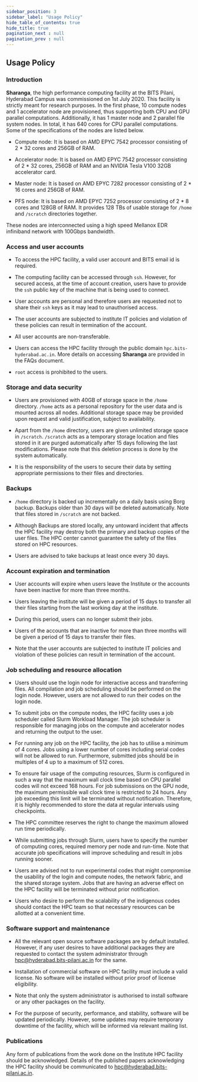 ```yaml
---
sidebar_position: 3
sidebar_label: "Usage Policy"
hide_table_of_contents: true
hide_title: true
pagination_next : null
pagination_prev : null
---
```


## Usage Policy

### Introduction

**Sharanga**, the high performance computing facility at the BITS Pilani, Hyderabad Campus was commissioned on 1st July 2020. This facility is strictly meant for research purposes. In the first phase, 10 compute nodes and 1 accelerator node are provisioned, thus supporting both CPU and GPU parallel computations. Additionally, it has 1 master node and 2 parallel file system nodes. In total, it has 640 cores for CPU parallel computations. Some of the specifications of the nodes are listed below.

-   Compute node: It is based on AMD EPYC 7542 processor consisting of 2 * 32 cores and 256GB of RAM.

-   Accelerator node: It is based on AMD EPYC 7542 processor consisting of 2 * 32 cores, 256GB of RAM and an NVIDIA Tesla V100 32GB accelerator card.

-   Master node: It is based on AMD EPYC 7282 processor consisting of 2 * 16 cores and 256GB of RAM.

-   PFS node: It is based on AMD EPYC 7252 processor consisting of 2 * 8 cores and 128GB of RAM. It provides 128 TBs of usable storage for `/home` and `/scratch` directories together.

These nodes are interconnected using a high speed Mellanox EDR infiniband network with 100Gbps bandwidth.

### Access and user accounts

-   To access the HPC facility, a valid user account and BITS email id is required.

-   The computing facility can be accessed through `ssh`. However, for secured access, at the time of account creation, users have to provide the `ssh` public key of the machine that is being used to connect.

-   User accounts are personal and therefore users are requested not to share their `ssh` keys as it may lead to unauthorised access.

-   The user accounts are subjected to institute IT policies and violation of these policies can result in termination of the account.

-   All user accounts are non-transferable.

-   Users can access the HPC facility through the public domain `hpc.bits-hyderabad.ac.in`. More details on accessing **Sharanga** are provided in the FAQs document.

-   `root` access is prohibited to the users.

### Storage and data security

-   Users are provisioned with 40GB of storage space in the `/home` directory. `/home` acts as a personal repository for the user data and is mounted across all nodes. Additional storage space may be provided upon request and valid justification, subject to availability.

-   Apart from the `/home` directory, users are given unlimited storage space in `/scratch`. `/scratch` acts as a temporary storage location and files stored in it are purged automatically after 15 days following the last modifications. Please note that this deletion process is done by the system automatically.

-   It is the responsibility of the users to secure their data by setting appropriate permissions to their files and directories.

### Backups

-   `/home` directory is backed up incrementally on a daily basis using Borg backup. Backups older than 30 days will be deleted automatically. Note that files stored in `/scratch` are not backed.

-   Although Backups are stored locally, any untoward incident that affects the HPC facility may destroy both the primary and backup copies of the user files. The HPC center cannot guarantee the safety of the files stored on HPC resources.

-   Users are advised to take backups at least once every 30 days.

### Account expiration and termination

-   User accounts will expire when users leave the Institute or the accounts have been inactive for more than three months.

-   Users leaving the institute will be given a period of 15 days to transfer all their files starting from the last working day at the institute.

-   During this period, users can no longer submit their jobs.

-   Users of the accounts that are inactive for more than three months will be given a period of 15 days to transfer their files.

-   Note that the user accounts are subjected to institute IT policies and violation of these policies can result in termination of the account.

### Job scheduling and resource allocation

-   Users should use the login node for interactive access and transferring files. All compilation and job scheduling should be performed on the login node. However, users are not allowed to run their codes on the login node.

-   To submit jobs on the compute nodes, the HPC facility uses a job scheduler called Slurm Workload Manager. The job scheduler is responsible for managing jobs on the compute and accelerator nodes and returning the output to the user.

-   For running any job on the HPC facility, the job has to utilise a minimum of 4 cores. Jobs using a lower number of cores including serial codes will not be allowed to run. Furthermore, submitted jobs should be in multiples of 4 up to a maximum of 512 cores.

-   To ensure fair usage of the computing resources, Slurm is configured in such a way that the maximum wall clock time based on CPU parallel codes will not exceed 168 hours. For job submissions on the GPU node, the maximum permissible wall clock time is restricted to 24 hours. Any job exceeding this limit will be terminated without notification. Therefore, it is highly recommended to store the data at regular intervals using checkpoints.

-   The HPC committee reserves the right to change the maximum allowed run time periodically.

-   While submitting jobs through Slurm, users have to specify the number of computing cores, required memory per node and run-time. Note that accurate job specifications will improve scheduling and result in jobs running sooner.

-   Users are advised not to run experimental codes that might compromise the usability of the login and compute nodes, the network fabric, and the shared storage system. Jobs that are having an adverse effect on the HPC facility will be terminated without prior notification.

-   Users who desire to perform the scalability of the indigenous codes should contact the HPC team so that necessary resources can be allotted at a convenient time.

### Software support and maintenance

-   All the relevant open source software packages are by default installed. However, if any user desires to have additional packages they are requested to contact the system administrator through <hpc@hyderabad.bits-pilani.ac.in> for the same.

-   Installation of commercial software on HPC facility must include a valid license. No software will be installed without prior proof of license eligibility.

-   Note that only the system administrator is authorised to install software or any other packages on the facility.

-   For the purpose of security, performance, and stability, software will be updated periodically. However, some updates may require temporary downtime of the facility, which will be informed via relevant mailing list.

### Publications

Any form of publications from the work done on the Institute HPC facility should be acknowledged. Details of the published papers acknowledging the HPC facility should be communicated to <hpc@hyderabad.bits-pilani.ac.in>.
